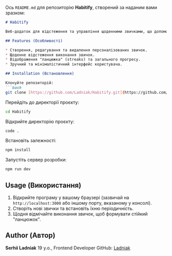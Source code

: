 Ось `README.md` для репозиторію **Habitify**, створений за наданим вами зразком:

````markdown
# Habitify

Веб-додаток для відстеження та управління щоденними звичками, що допомагає користувачам будувати стійкі рутини та досягати особистих цілей.

## Features (Особливості)

* Створення, редагування та видалення персоналізованих звичок.
* Щоденне відстеження виконання звичок.
* Відображення "ланцюжка" (streaks) та загального прогресу.
* Зручний та мінімалістичний інтерфейс користувача.

## Installation (Встановлення)

Клонуйте репозиторій:
```bash
git clone [https://github.com/Ladniak/Habitify.git](https://github.com/Ladniak/Habitify.git)
````

Перейдіть до директорії проєкту:

```bash
cd Habitify
```

Відкрийте директорію проєкту:

```bash
code .
```

Встановіть залежності:

```bash
npm install
```

Запустіть сервер розробки:

```bash
npm run dev
```

## Usage (Використання)

1.  Відкрийте програму у вашому браузері (зазвичай на `http://localhost:3000` або іншому порту, вказаному у консолі).
2.  Створіть нові звички та встановіть їхню періодичність.
3.  Щодня відмічайте виконання звичок, щоб формувати стійкий "ланцюжок".

## Author (Автор)

**Serhii Ladniak**
19 y.o., Frontend Developer
GitHub: [Ladniak](https://www.google.com/search?q=https://github.com/Ladniak)

```
```
